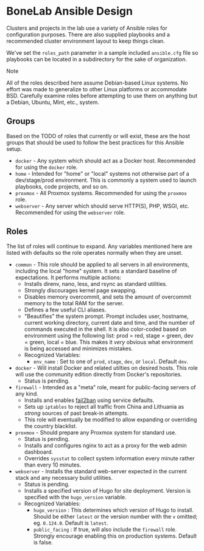 # BoneLab Ansible Design

Clusters and projects in the lab use a variety of Ansible roles for configuration purposes. There are also supplied playbooks and a recommended cluster environment layout to keep things clean.

We've set the `roles_path` parameter in a sample included `ansible.cfg` file so playbooks can be located in a subdirectory for the sake of organization.

> [!NOTE]
> All of the roles described here assume Debian-based Linux systems. No effort was made to generalize to other Linux platforms or accommodate BSD. Carefully examine roles before attempting to use them on anything but a Debian, Ubuntu, Mint, etc., system.

## Groups

Based on the TODO of roles that currently or will exist, these are the host groups that should be used to follow the best practices for this Ansible setup.

- `docker` - Any system which should act as a Docker host. Recommended for using the `docker` role.
- `home` - Intended for "home" or "local" systems not otherwise part of a dev/stage/prod environment. This is commonly a system used to launch playbooks, code projects, and so on.
- `proxmox` - All Proxmox systems. Recommended for using the `proxmox` role.
- `webserver` - Any server which should serve HTTP(S), PHP, WSGI, etc. Recommended for using the `webserver` role.

## Roles

The list of roles will continue to expand. Any variables mentioned here are listed with defaults so the role operates normally when they are unset.

- `common` - This role should be applied to all servers in all environments, including the local "home" system. It sets a standard baseline of expectations. It performs multiple actions:
  - Installs direnv, nano, less, and rsync as standard utilities.
  - Strongly discourages kernel page swapping.
  - Disables memory overcommit, and sets the amount of overcommit memory to the total RAM for the server.
  - Defines a few useful CLI aliases.
  - "Beautifies" the system prompt. Prompt includes user, hostname, current working directory, current date and time, and the number of commands executed in the shell. It is also color-coded based on environment using the following list: prod = red, stage = green, dev = green, local = blue. This makes it _very_ obvious what environment is being accessed and minimizes mistakes.
  - Recognized Variables:
    - `env_name` : Set to one of `prod`, `stage`, `dev`, or `local`. Default `dev`.
- `docker` - Will install Docker and related utilties on desired hosts. This role will use the community edition directly from Docker's repositories.
  - Status is pending.
- `firewall` - Intended as a "meta" role, meant for public-facing servers of any kind.
  - Installs and enables [fail2ban](https://github.com/fail2ban/fail2ban) using service defaults.
  - Sets up `iptables` to reject all traffic from China and Lithuania as _strong_ sources of past break-in attempts.
  - This role will eventually be modified to allow expanding or overriding the country blacklist.
- `proxmox` - Should prepare any Proxmox system for standard use.
  - Status is pending.
  - Installs and configures nginx to act as a proxy for the web admin dashboard.
  - Overrides `sysstat` to collect system information every minute rather than every 10 minutes.
- `webserver` - Installs the standard web-server expected in the current stack and any necessary build utilities.
  - Status is pending.
  - Installs a specified version of Hugo for site deployment. Version is specified with the `hugo_version` variable.
  - Recognized Variables:
    - `hugo_version` : This determines which version of Hugo to install. Should be either `latest` or the version number with the `v` omitted; eg. `0.124.0`. Default is `latest`.
    - `public_facing` : If true, will also include the `firewall` role. Strongly encourage enabling this on production systems.  Default is false.
